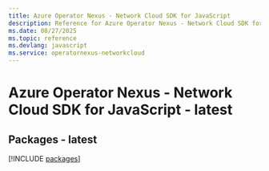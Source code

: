 ```yaml
---
title: Azure Operator Nexus - Network Cloud SDK for JavaScript
description: Reference for Azure Operator Nexus - Network Cloud SDK for JavaScript
ms.date: 08/27/2025
ms.topic: reference
ms.devlang: javascript
ms.service: operatornexus-networkcloud
---
```

# Azure Operator Nexus - Network Cloud SDK for JavaScript - latest
## Packages - latest
[!INCLUDE [packages](operator-nexus---network-cloud-index.md)]